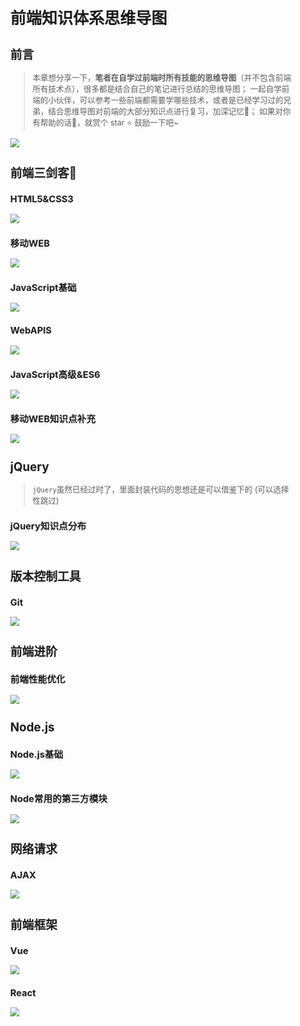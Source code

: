 # 前端知识体系思维导图
## 前言
> 本章想分享一下，**笔者在自学过前端时所有技能的思维导图**（并不包含前端所有技术点），很多都是结合自己的笔记进行总结的思维导图；
> 一起自学前端的小伙伴，可以参考一些前端都需要学哪些技术，或者是已经学习过的兄弟，结合思维导图对前端的大部分知识点进行复习，加深记忆🎉；
> 如果对你有帮助的话👏，就赏个 star ⭐ 鼓励一下吧~

![](https://cdn.jsdelivr.net/gh/wanguano/cloudPic/img/20210227171439.png)


## 前端三剑客🤺

### HTML5&CSS3

![](https://gitee.com/xmkm/cloudPic/raw/master/img/20201121181336.png)

### 移动WEB

![](https://gitee.com/xmkm/cloudPic/raw/master/img/20201121181958.png)



### JavaScript基础

![](https://gitee.com/xmkm/cloudPic/raw/master/img/20201121182608.png)



### WebAPIS

![](https://cdn.jsdelivr.net/gh/wanguano/cloudPic/img/20210227172534.png)



### JavaScript高级&ES6

![](https://cdn.jsdelivr.net/gh/wanguano/cloudPic/img/20201128111443.png)

### 移动WEB知识点补充

![](https://cdn.jsdelivr.net/gh/wanguano/cloudPic/img/20201128111707.png)



## jQuery

> `jQuery`虽然已经过时了，里面封装代码的思想还是可以借鉴下的 (可以选择性跳过)

### jQuery知识点分布

![](https://cdn.jsdelivr.net/gh/wanguano/cloudPic/img/20201128111210.png)



## 版本控制工具

### Git

![](https://cdn.jsdelivr.net/gh/wanguano/cloudPic/img/20201128111833.png)

## 前端进阶

### 前端性能优化

![](https://cdn.jsdelivr.net/gh/wanguano/cloudPic/img/20201128185658.png)

## Node.js

### Node.js基础

![](https://gitee.com/xmkm/cloudPic/raw/master/img/20201128212311.png)

### Node常用的第三方模块

![](https://cdn.jsdelivr.net/gh/wanguano/cloudPic/img/20201128212235.png)

## 网络请求

### AJAX

![](https://gitee.com/xmkm/cloudPic/raw/master/img/20201128212934.png)



## 前端框架

### Vue

![](https://cdn.jsdelivr.net/gh/wanguano/cloudPic/img/20210227173545.png)

### React

![](https://cdn.jsdelivr.net/gh/wanguano/cloudPic/img/20210114171342.png)
